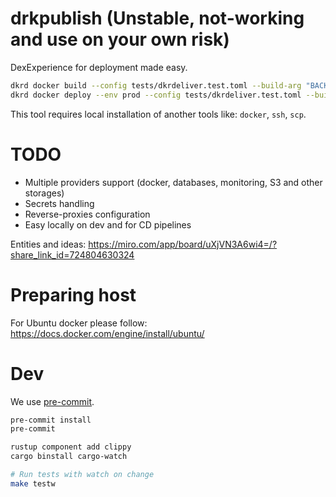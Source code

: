 # drkpublish (Unstable, not-working and use on your own risk)

DexExperience for deployment made easy.

```bash
dkrd docker build --config tests/dkrdeliver.test.toml --build-arg "BACKEND_TAG=0.0.1"
dkrd docker deploy --env prod --config tests/dkrdeliver.test.toml --build-arg "BACKEND_TAG=0.0.1"
```

This tool requires local installation of another tools like: `docker`, `ssh`, `scp`.

# TODO

* Multiple providers support (docker, databases, monitoring, S3 and other storages)
* Secrets handling
* Reverse-proxies configuration
* Easy locally on dev and for CD pipelines

Entities and ideas: https://miro.com/app/board/uXjVN3A6wi4=/?share_link_id=724804630324

# Preparing host

For Ubuntu docker please follow: https://docs.docker.com/engine/install/ubuntu/

# Dev

We use [pre-commit](https://pre-commit.com/).

```bash
pre-commit install
pre-commit
```

```bash
rustup component add clippy
cargo binstall cargo-watch
```

```bash
# Run tests with watch on change
make testw
```
